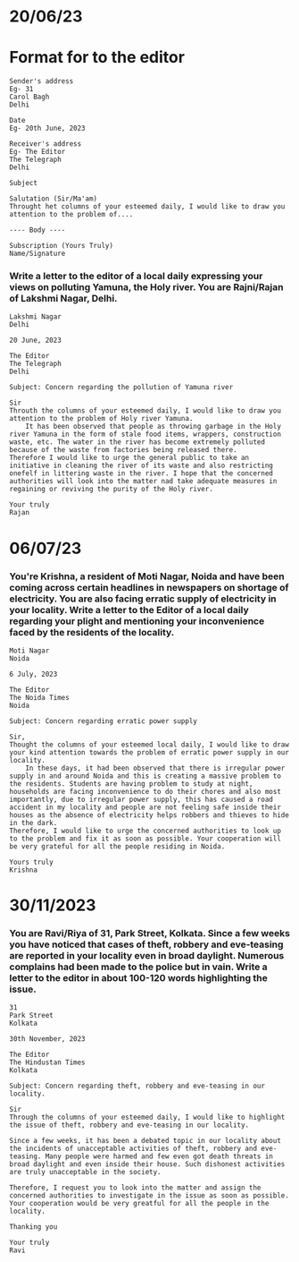 # 20/06/23

# Format for to the editor

```
Sender's address 
Eg- 31
Carol Bagh
Delhi 

Date
Eg- 20th June, 2023 

Receiver's address 
Eg- The Editor
The Telegraph 
Delhi 

Subject

Salutation (Sir/Ma'am)
Throught het columns of your esteemed daily, I would like to draw you attention to the problem of.... 

---- Body ---- 

Subscription (Yours Truly)
Name/Signature 
```

### Write a letter to the editor of a local daily expressing your views on polluting Yamuna, the Holy river. You are Rajni/Rajan of Lakshmi Nagar, Delhi. 

```
Lakshmi Nagar 
Delhi 

20 June, 2023 

The Editor 
The Telegraph
Delhi 

Subject: Concern regarding the pollution of Yamuna river 

Sir
Throuth the columns of your esteemed daily, I would like to draw you attention to the problem of Holy river Yamuna. 
    It has been observed that people as throwing garbage in the Holy river Yamuna in the form of stale food items, wrappers, construction waste, etc. The water in the river has become extremely polluted because of the waste from factories being released there.
Therefore I would like to urge the general public to take an initiative in cleaning the river of its waste and also restricting onefelf in littering waste in the river. I hope that the concerned authorities will look into the matter nad take adequate measures in regaining or reviving the purity of the Holy river. 

Your truly
Rajan 
```

# 06/07/23 

###  You're Krishna, a resident of Moti Nagar, Noida and have been coming across certain headlines in newspapers on shortage of electricity. You are also facing erratic supply of electricity in your locality. Write a letter to the Editor of a local daily regarding your plight and mentioning your inconvenience faced by the residents of the locality.

```
Moti Nagar
Noida

6 July, 2023 

The Editor
The Noida Times 
Noida

Subject: Concern regarding erratic power supply

Sir, 
Thought the columns of your esteemed local daily, I would like to draw your kind attention towards the problem of erratic power supply in our locality. 
    In these days, it had been observed that there is irregular power supply in and around Noida and this is creating a massive problem to the residents. Students are having problem to study at night, households are facing inconvenience to do their chores and also most importantly, due to irregular power supply, this has caused a road accident in my locality and people are not feeling safe inside their houses as the absence of electricity helps robbers and thieves to hide in the dark.
Therefore, I would like to urge the concerned authorities to look up to the problem and fix it as soon as possible. Your cooperation will be very grateful for all the people residing in Noida.

Yours truly
Krishna 
```

# 30/11/2023

### You are Ravi/Riya of 31, Park Street, Kolkata. Since a few weeks you have noticed that cases of theft, robbery and eve-teasing are reported in your locality even in broad daylight. Numerous complains had been made to the police but in vain. Write a letter to the editor in about 100-120 words highlighting the issue. 

```
31 
Park Street 
Kolkata 

30th November, 2023 

The Editor 
The Hindustan Times 
Kolkata 

Subject: Concern regarding theft, robbery and eve-teasing in our locality.

Sir 
Through the columns of your esteemed daily, I would like to highlight the issue of theft, robbery and eve-teasing in our locality. 

Since a few weeks, it has been a debated topic in our locality about the incidents of unacceptable activities of theft, robbery and eve-teasing. Many people were harmed and few even got death threats in broad daylight and even inside their house. Such dishonest activities are truly unacceptable in the society.

Therefore, I request you to look into the matter and assign the concerned authorities to investigate in the issue as soon as possible. Your cooperation would be very greatful for all the people in the locality. 

Thanking you 

Your truly  
Ravi
```
